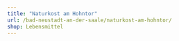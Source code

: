 ```yaml
---
title: "Naturkost am Hohntor"
url: /bad-neustadt-an-der-saale/naturkost-am-hohntor/
shop: Lebensmittel
---
```

